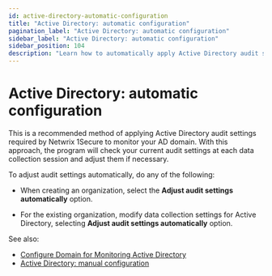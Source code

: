 ```yaml
---
id: active-directory-automatic-configuration
title: "Active Directory: automatic configuration"
pagination_label: "Active Directory: automatic configuration"
sidebar_label: "Active Directory: automatic configuration"
sidebar_position: 104
description: "Learn how to automatically apply Active Directory audit settings required by Netwrix 1Secure."
---
```


# Active Directory: automatic configuration

This is a recommended method of applying Active Directory audit settings required by Netwrix 1Secure
to monitor your AD domain. With this approach, the program will check your current audit settings at
each data collection session and adjust them if necessary.

To adjust audit settings automatically, do any of the following:

- When creating an organization, select the **Adjust audit settings automatically** option.

- For the existing organization, modify data collection settings for Active Directory, selecting
  **Adjust audit settings automatically** option.

See also:

- [Configure Domain for Monitoring Active Directory](/docs/1secure/configuration/ad/admanual.md)
- [Active Directory: manual configuration](/docs/1secure/configuration/ad/cfgmanual.md)
